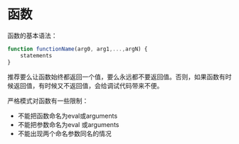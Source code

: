 # 函数

函数的基本语法：
```js
function functionName(arg0, arg1,...,argN) {
    statements
}
```

推荐要么让函数始终都返回一个值，要么永远都不要返回值。否则，如果函数有时候返回值，有时候又不返回值，会给调试代码带来不便。

严格模式对函数有一些限制：
* 不能把函数命名为eval或arguments
* 不能把参数命名为eval 或arguments
* 不能出现两个命名参数同名的情况